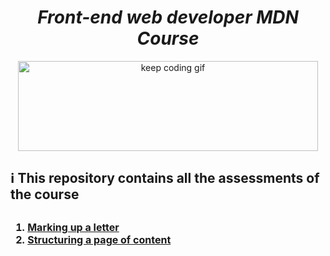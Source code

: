 <h1 align="center"><em>Front-end web developer MDN Course</em></h1>

<p align="center">
  <img src="https://media.giphy.com/media/CcwLAV11cALh3OuEJ5/giphy.gif" alt="keep coding gif" width="480" height="144">
</p>

<h2>ℹ️ This repository contains all the assessments of the course<h2>

<ol style="font-size:16px">
  <li><a href="/assessment01" title="assessment 1">Marking up a letter</a></li>
  <li><a href="/assessment02" title="assessment 2">Structuring a page of content</a></li>
</ol>
